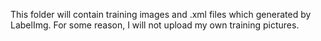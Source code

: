 This folder will contain training images and .xml files which generated by LabelImg. For some reason, I will not upload my own training pictures.
